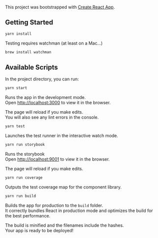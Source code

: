 This project was bootstrapped with [Create React App](https://github.com/facebookincubator/create-react-app).

## Getting Started

```sh
yarn install
```

Testing requires watchman (at least on a Mac...)

```sh
brew install watchman
```

## Available Scripts
In the project directory, you can run:

```sh
yarn start
```

Runs the app in the development mode.<br>
Open [http://localhost:3000](http://localhost:3000) to view it in the browser.

The page will reload if you make edits.<br>
You will also see any lint errors in the console.

```sh
yarn test
```

Launches the test runner in the interactive watch mode.

```sh
yarn run storybook
```

Runs the storybook<br>
Open [http://localhost:9001](http://localhost:9001) to view it in the browser.

The page will reload if you make edits.

```sh
yarn run coverage
```

Outputs the test coverage map for the component library.

```sh
yarn run build
```

Builds the app for production to the `build` folder.<br>
It correctly bundles React in production mode and optimizes the build for the best performance.

The build is minified and the filenames include the hashes.<br>
Your app is ready to be deployed!
